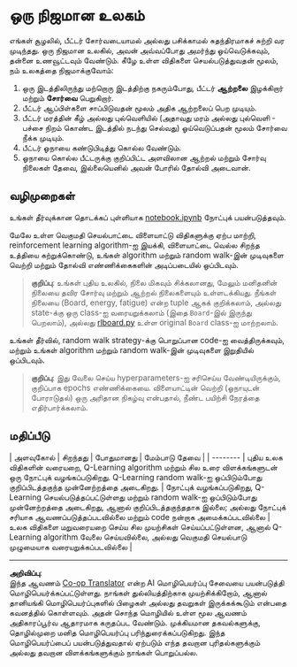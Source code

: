 <!--
CO_OP_TRANSLATOR_METADATA:
{
  "original_hash": "68394b2102d3503882e5e914bd0ff5c1",
  "translation_date": "2025-10-11T11:20:47+00:00",
  "source_file": "8-Reinforcement/1-QLearning/assignment.md",
  "language_code": "ta"
}
-->
# ஒரு நிஜமான உலகம்

எங்கள் சூழலில், பீட்டர் சோர்வடையாமல் அல்லது பசிக்காமல் சுதந்திரமாகச் சுற்றி வர முடிந்தது. ஒரு நிஜமான உலகில், அவன் அவ்வப்போது அமர்ந்து ஓய்வெடுக்கவும், தன்னை உணவூட்டவும் வேண்டும். கீழே உள்ள விதிகளை செயல்படுத்துவதன் மூலம், நம் உலகத்தை நிஜமாக்குவோம்:

1. ஒரு இடத்திலிருந்து மற்றொரு இடத்திற்கு நகரும்போது, பீட்டர் **ஆற்றலை** இழக்கிறார் மற்றும் **சோர்வை** பெறுகிறார்.
2. பீட்டர் ஆப்பிள்களை சாப்பிடுவதன் மூலம் அதிக ஆற்றலைப் பெற முடியும்.
3. பீட்டர் மரத்தின் கீழ் அல்லது புல்வெளியில் (அதாவது மரம் அல்லது புல்வெளி - பச்சை நிறம் கொண்ட இடத்தில் நடந்து செல்வது) ஓய்வெடுப்பதன் மூலம் சோர்வை நீக்க முடியும்.
4. பீட்டர் ஓநாயை கண்டுபிடித்து கொல்ல வேண்டும்.
5. ஓநாயை கொல்ல பீட்டருக்கு குறிப்பிட்ட அளவிலான ஆற்றல் மற்றும் சோர்வு நிலைகள் தேவை, இல்லையெனில் அவன் போரில் தோல்வி அடைவான்.

## வழிமுறைகள்

உங்கள் தீர்வுக்கான தொடக்கப் புள்ளியாக [notebook.ipynb](notebook.ipynb) நோட்புக் பயன்படுத்தவும்.

மேலே உள்ள வெகுமதி செயல்பாட்டை விளையாட்டு விதிகளுக்கு ஏற்ப மாற்றி, reinforcement learning algorithm-ஐ இயக்கி, விளையாட்டை வெல்ல சிறந்த உத்தியை கற்றுக்கொண்டு, உங்கள் algorithm மற்றும் random walk-இன் முடிவுகளை வெற்றி மற்றும் தோல்வி எண்ணிக்கைகளின் அடிப்படையில் ஒப்பிடவும்.

> **குறிப்பு**: உங்கள் புதிய உலகில், நிலை மிகவும் சிக்கலானது, மேலும் மனிதனின் நிலையை தவிர சோர்வு மற்றும் ஆற்றல் நிலைகளையும் உள்ளடக்கியது. நீங்கள் நிலையை (Board, energy, fatigue) என்ற tuple ஆகக் குறிக்கலாம், அல்லது state-க்கு ஒரு class-ஐ வரையறுக்கலாம் (இதை `Board`-இல் இருந்து பெறலாம்), அல்லது [rlboard.py](../../../../8-Reinforcement/1-QLearning/rlboard.py) உள்ள original `Board` class-ஐ மாற்றலாம்.

உங்கள் தீர்வில், random walk strategy-க்கு பொறுப்பான code-ஐ வைத்திருக்கவும், மற்றும் உங்கள் algorithm மற்றும் random walk-இன் முடிவுகளை இறுதியில் ஒப்பிடவும்.

> **குறிப்பு**: இது வேலை செய்ய hyperparameters-ஐ சரிசெய்ய வேண்டியிருக்கும், குறிப்பாக epochs எண்ணிக்கையை. விளையாட்டின் வெற்றி (ஓநாயுடன் போராடுதல்) ஒரு அரிதான நிகழ்வு என்பதால், நீண்ட பயிற்சி நேரத்தை எதிர்பார்க்கலாம்.

## மதிப்பீடு

| அளவுகோல் | சிறந்தது                                                                                                                                                                                             | போதுமானது                                                                                                                                                                                | மேம்பாடு தேவை                                                                                                                          |
| -------- | புதிய உலக விதிகளின் வரையறை, Q-Learning algorithm மற்றும் சில உரை விளக்கங்களுடன் ஒரு நோட்புக் வழங்கப்படுகிறது. Q-Learning random walk-ஐ ஒப்பிடும்போது குறிப்பிடத்தகுந்த முன்னேற்றத்தை அடைகிறது. | நோட்புக் வழங்கப்படுகிறது, Q-Learning செயல்படுத்தப்பட்டுள்ளது மற்றும் random walk-ஐ ஒப்பிடும்போது முன்னேற்றத்தை அடைகிறது, ஆனால் குறிப்பிடத்தகுந்ததாக இல்லை; அல்லது நோட்புக் சரியாக ஆவணப்படுத்தப்படவில்லை மற்றும் code நன்றாக அமைக்கப்படவில்லை | உலக விதிகளை மறுவரையறை செய்ய சில முயற்சிகள் செய்யப்பட்டுள்ளன, ஆனால் Q-Learning algorithm வேலை செய்யவில்லை, அல்லது வெகுமதி செயல்பாடு முழுமையாக வரையறுக்கப்படவில்லை |

---

**அறிவிப்பு**:  
இந்த ஆவணம் [Co-op Translator](https://github.com/Azure/co-op-translator) என்ற AI மொழிபெயர்ப்பு சேவையை பயன்படுத்தி மொழிபெயர்க்கப்பட்டுள்ளது. நாங்கள் துல்லியத்திற்காக முயற்சிக்கிறோம், ஆனால் தானியங்கி மொழிபெயர்ப்புகளில் பிழைகள் அல்லது தவறுகள் இருக்கக்கூடும் என்பதை கவனத்தில் கொள்ளவும். அதன் சொந்த மொழியில் உள்ள மூல ஆவணம் அதிகாரப்பூர்வ ஆதாரமாக கருதப்பட வேண்டும். முக்கியமான தகவல்களுக்கு, தொழில்முறை மனித மொழிபெயர்ப்பு பரிந்துரைக்கப்படுகிறது. இந்த மொழிபெயர்ப்பைப் பயன்படுத்துவதால் ஏற்படும் எந்த தவறான புரிதல்களுக்கும் அல்லது தவறான விளக்கங்களுக்கும் நாங்கள் பொறுப்பல்ல.